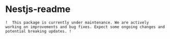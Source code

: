# Nestjs-readme

`!  This package is currently under maintenance. We are actively working on improvements and bug fixes. Expect some ongoing changes and potential breaking updates. !`
